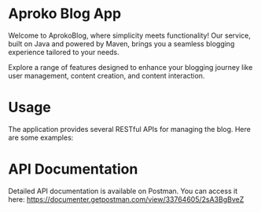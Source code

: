 # Aproko Blog App
Welcome to AprokoBlog, where simplicity meets functionality! Our service, built on Java and powered by Maven, brings you a seamless blogging experience tailored to your needs.

Explore a range of features designed to enhance your blogging journey like user management, content creation, and content interaction.

# Usage
The application provides several RESTful APIs for managing the blog. Here are some examples:

# API Documentation
Detailed API documentation is available on Postman. You can access it here: https://documenter.getpostman.com/view/33764605/2sA3BgBveZ